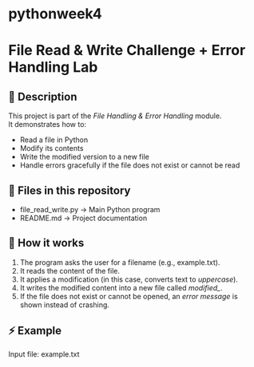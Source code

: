# pythonweek4
# File Read & Write Challenge + Error Handling Lab

## 📌 Description
This project is part of the *File Handling & Error Handling* module.  
It demonstrates how to:
- Read a file in Python
- Modify its contents
- Write the modified version to a new file
- Handle errors gracefully if the file does not exist or cannot be read

## 📂 Files in this repository
- file_read_write.py → Main Python program
- README.md → Project documentation

## 🚀 How it works
1. The program asks the user for a filename (e.g., example.txt).
2. It reads the content of the file.
3. It applies a modification (in this case, converts text to *uppercase*).
4. It writes the modified content into a new file called *modified_<filename>*.
5. If the file does not exist or cannot be opened, an *error message* is shown instead of crashing.

## ⚡ Example
Input file: example.txt
